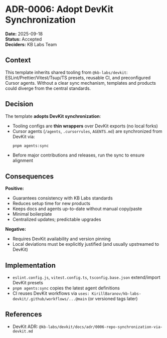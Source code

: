 # ADR-0006: Adopt DevKit Synchronization

**Date:** 2025-09-18  
**Status:** Accepted  
**Deciders:** KB Labs Team

## Context

This template inherits shared tooling from `@kb-labs/devkit`: ESLint/Prettier/Vitest/Tsup/TS presets, reusable CI, and preconfigured Cursor agents. Without a clear sync mechanism, templates and products could diverge from the central standards.

## Decision

The template **adopts DevKit synchronization**:

- Tooling configs are **thin wrappers** over DevKit exports (no local forks)
- Cursor agents (`/agents`, `.cursorrules`, `AGENTS.md`) are synchronized from DevKit via:
  ```bash
  pnpm agents:sync
  ```
- Before major contributions and releases, run the sync to ensure alignment

## Consequences

**Positive:**

- Guarantees consistency with KB Labs standards
- Reduces setup time for new products
- Keeps docs and agents up-to-date without manual copy/paste
- Minimal boilerplate
- Centralized updates; predictable upgrades

**Negative:**

- Requires DevKit availability and version pinning
- Local deviations must be explicitly justified (and usually upstreamed to DevKit)

## Implementation

- `eslint.config.js`, `vitest.config.ts`, `tsconfig.base.json` extend/import DevKit presets
- `pnpm agents:sync` copies the latest agent definitions
- CI reuses DevKit workflows via `uses: KirillBaranov/kb-labs-devkit/.github/workflows/...@main` (or versioned tags later)

## References

- DevKit ADR: `@kb-labs/devkit/docs/adr/0006-repo-synchronization-via-devkit.md`
